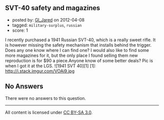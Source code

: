 ## SVT-40 safety and magazines

- posted by: [GI_Jared](https://stackexchange.com/users/-1/488-gi-jared) on 2012-04-08
- tagged: `military-surplus`, `russian`
- score: 1

I recently purchased a 1941 Russian SVT-40, which is a really sweet rifle. It is however missing the safety mechanism that installs behind the trigger. Does any one know where I can find one? I would also like to find some more magazines for it, but the only place I found selling them new reproduction is for $90 a piece.Anyone know of some better deals? Pic is when I got it at the LGS.
![1941 SVT 40][1]
  [1]: http://i.stack.imgur.com/VOAi9.jpg

## No Answers

There were no answers to this question.


---

All content is licensed under [CC BY-SA 3.0](https://creativecommons.org/licenses/by-sa/3.0/).
